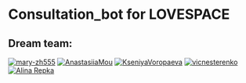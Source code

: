# Consultation_bot for LOVESPACE 

## Dream team:
[![mary-zh555](https://img.shields.io/badge/GitHub-mary--zh555-blue?logo=github)](https://github.com/mary-zh555)
[![AnastasiiaMou](https://img.shields.io/badge/GitHub-AnastasiiaMou-blue?logo=github)](https://github.com/AnastasiiaMou)
[![KseniyaVoropaeva](https://img.shields.io/badge/GitHub-KseniyaVoropaeva-blue?logo=github)](https://github.com/KseniyaVoropaeva)
[![vicnesterenko](https://img.shields.io/badge/GitHub-vicnesterenko-blue?logo=github)](https://github.com/vicnesterenko)
[![Alina Repka](https://img.shields.io/badge/GitHub-arepka-blue?logo=github)](https://github.com/cannelle13/)


